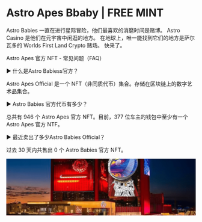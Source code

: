 # Astro Apes Bbaby | FREE MINT

Astro Babies 一直在进行星际冒险，他们最喜欢的消磨时间是赌博。 Astro Casino 是他们在元宇宙中闲逛的地方。 在地球上，唯一能找到它们的地方是萨尔瓦多的 Worlds First Land Crypto 赌场。 快来了。

Astro Apes 官方 NFT - 常见问题（FAQ）

▶ 什么是Astro Babiess官方？

Astro Apes Official 是一个 NFT（非同质代币）集合。存储在区块链上的数字艺术品集合。

▶ Astro Babies 官方代币有多少？

总共有 946 个 Astro Apes 官方 NFT。目前，377 位车主的钱包中至少有一个 Astro Apes 官方 NTF。

▶ 最近卖出了多少Astro Babies Official？

过去 30 天内共售出 0 个 Astro Babies 官方 NFT。

![微信截图_20220823172429](微信截图_20220823172429.png)


